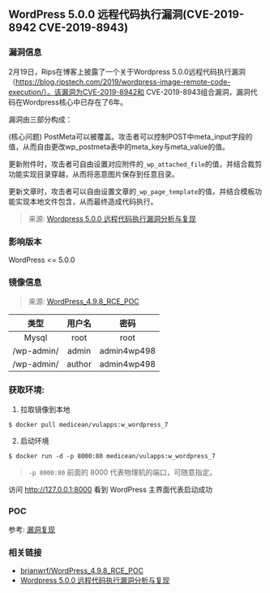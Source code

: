 ## WordPress 5.0.0 远程代码执行漏洞(CVE-2019-8942 CVE-2019-8943)

### 漏洞信息

2月19日，Rips在博客上披露了一个关于Wordpress 5.0.0远程代码执行漏洞（https://blog.ripstech.com/2019/wordpress-image-remote-code-execution/）。该漏洞为CVE-2019-8942和 CVE-2019-8943组合漏洞，漏洞代码在Wordpress核心中已存在了6年。

漏洞由三部分构成：

(核心问题) PostMeta可以被覆盖。攻击者可以控制POST中meta_input字段的值，从而自由更改wp_postmeta表中的meta_key与meta_value的值。

更新附件时，攻击者可自由设置对应附件的`_wp_attached_file`的值，并结合裁剪功能实现目录穿越，从而将恶意图片保存到任意目录。

更新文章时，攻击者可以自由设置文章的`_wp_page_template`的值，并结合模板功能实现本地文件包含，从而最终造成代码执行。

> 来源: [Wordpress 5.0.0 远程代码执行漏洞分析与复现](https://paper.seebug.org/825/)

### 影响版本

WordPress <= 5.0.0

### 镜像信息

> 来源: [WordPress_4.9.8_RCE_POC](https://github.com/brianwrf/WordPress_4.9.8_RCE_POC)

类型 | 用户名 | 密码
:-:|:-:|:-:
Mysql | root | root
/wp-admin/ | admin | admin4wp498
/wp-admin/ | author | admin4wp498

### 获取环境:

1. 拉取镜像到本地

 ```
$ docker pull medicean/vulapps:w_wordpress_7
 ```

2. 启动环境

 ```
$ docker run -d -p 8000:80 medicean/vulapps:w_wordpress_7
 ```
 > `-p 8000:80` 前面的 8000 代表物理机的端口，可随意指定。 

 访问 http://127.0.0.1:8000 看到 WordPress 主界面代表启动成功


### POC

参考: [漏洞复现](https://paper.seebug.org/825/#_3)

### 相关链接

* [brianwrf/WordPress_4.9.8_RCE_POC](https://github.com/brianwrf/WordPress_4.9.8_RCE_POC)
* [Wordpress 5.0.0 远程代码执行漏洞分析与复现](https://paper.seebug.org/825/)
